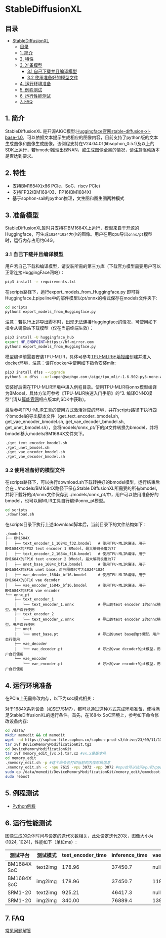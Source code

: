 # StableDiffusionXL

## 目录
- [StableDiffusionXL](#stablediffusionxl)
  - [目录](#目录)
  - [1. 简介](#1-简介)
  - [2. 特性](#2-特性)
  - [3. 准备模型](#3-准备模型)
    - [3.1 自己下载并且编译模型](#31-自己下载并且编译模型)
    - [3.2 使用准备好的模型文件](#32-使用准备好的模型文件)
  - [4. 运行环境准备](#4-运行环境准备)
  - [5. 例程测试](#5-例程测试)
  - [6. 运行性能测试](#6-运行性能测试)
  - [7. FAQ](#7-faq)

## 1. 简介
StableDiffusionXL 是开源AIGC模型:[Huggingface官网stable-diffusion-xl-base-1.0](https://huggingface.co/stabilityai/stable-diffusion-xl-base-1.0)，可以依据文本提示生成相应的图像内容，目前支持了python版的文本生成图像和图像生成图像。该例程支持在V24.04.01(libsophon_0.5.1)及以上的SDK上运行，若bmodel推理出现NAN，或生成图像全黑的情况，请注意驱动版本是否达到要求。

## 2. 特性

- 支持BM1684X(x86 PCIe、SoC、riscv PCIe)
- 支持FP32(BM1684X)、FP16(BM1684X)
- 基于sophon-sail的python推理，文生图和图生图两种模式

## 3. 准备模型

StableDiffusionXL暂时只支持在BM1684X上运行，模型来自于开源的Huggingface，可生成``1024*1024``大小的图像。用户在用cpu导出`onnx/pt`模型时，运行内存占用约64G。

### 3.1 自己下载并且编译模型
用户若自己下载和编译模型，请安装所需的第三方库（下载官方模型需要用户可以正常连接HuggingFace网站）：

```bash
pip3 install -r requirements.txt
```

在scripts路径下，运行export_models_from_Huggingface.py 即可将Huggingface上pipeline中的部件模型以pt/onnx的格式保存在models文件夹下:

```bash
cd scripts
python3 export_models_from_Huggingface.py
```

注意：若执行上述导出脚本时，出现无法连接Huggingface的情况，可使用如下指令从镜像站下载模型（仅在当前终端生效）：

```bash
pip3 install -U huggingface_hub
export HF_ENDPOINT=https://hf-mirror.com
python3 export_models_from_Huggingface.py
```

模型编译前需要安装TPU-MLIR，具体可参考[TPU-MLIR环境搭建](../../docs/Environment_Install_Guide.md#1-tpu-mlir环境搭建)创建并进入docker环境，注意：请在docker中使用如下指令安装mlir:

```bash
pip3 install dfss --upgrade
python3 -m dfss --url=open@sophgo.com:/aigc/tpu_mlir-1.6.502-py3-none-any.whl
```

安装好后需在TPU-MLIR环境中进入例程目录。使用TPU-MLIR将onnx模型编译为BModel，具体方法可参考《TPU-MLIR快速入门手册》的“3. 编译ONNX模型”(请从[算能官网](https://developer.sophgo.com/site/index/material/all/all.html)相应版本的SDK中获取)。

最后参考TPU-MLIR工具的使用方式激活对应的环境，并在scripts路径下执行四个bmodel的导出脚本文件（get_text_encoder_bmodel.sh, get_vae_encoder_bmodel.sh, get_vae_decoder_bmodel.sh, get_unet_bmodel.sh），会将models/onnx_pt/下的pt文件转换为bmodel，并将bmodel移入models/BM1684X文件夹下。

```bash
./get_text_encoder_bmodel.sh
./get_unet_bmodel.sh
./get_vae_encoder_bmodel.sh
./get_vae_decoder_bmodel.sh
```

### 3.2 使用准备好的模型文件
在scripts路径下，可以执行download.sh下载转换好的bmodel模型，运行结束后会在 ../models/BM1684X路径下保存Stable DiffusionXL所需要的所有bmodel，并将下载好的pt/onnx文件保存到../models/onnx_pt/中，用户可以使用准备好的bmodel，也可以用MLIR工具自行编译onnx_pt模型。

```bash
cd scripts
./download.sh
```

在scripts目录下执行上述download脚本后，当前目录下的文件结构如下：

```
./models
├── BM1684X
│   ├── text_encoder_1_1684x_f32.bmodel   # 使用TPU-MLIR编译，用于BM1684X的FP32 text encoder 1 BModel，最大编码长度为77
│   ├── text_encoder_2_1684x_f16.bmodel   # 使用TPU-MLIR编译，用于BM1684X的FP16 text encoder 2 BModel，最大编码长度为77
│   ├── unet_base_1684x_bf16.bmodel       # 使用TPU-MLIR编译，用于BM1684X的BF16 unet base，对应图像尺寸为1024*1024
│   ├── vae_decoder_1684x_bf16.bmodel     # 使用TPU-MLIR编译，用于BM1684X的BF16 vae decoder
│   └── vae_encoder_1684x_bf16.bmodel     # 使用TPU-MLIR编译，用于BM1684X的BF16 vae encoder
└── onnx_pt
    ├── text_encoder_1
    │   └── text_encoder_1.onnx           # 导出的text encoder 1的onnx模型，用户自行使用
    ├── text_encoder_2
    │   └── text_encoder_2.onnx           # 导出的text encoder 2的onnx模型，用户自行使用
    ├── unet
    │   └── unet_base.pt                  # 导出的unet base的pt模型，用户自行使用
    ├── vae_decoder
    │   └── vae_decoder.pt                # 导出的vae decoder的pt模型，用户自行使用
    └── vae_encoder
        └── vae_encoder.pt                # 导出的vae encoder的pt模型，用户自行使用
```

## 4. 运行环境准备

在PCIe上无需修改内存，以下为soc模式相关：

对于1684X系列设备（如SE7/SM7），都可以通过这种方式完成环境准备，使得满足StableDiffusionXL的运行条件。首先，在1684x SoC环境上，参考如下命令修改设备内存:

```bash
cd /data/
mkdir memedit && cd memedit
wget -nd https://sophon-file.sophon.cn/sophon-prod-s3/drive/23/09/11/13/DeviceMemoryModificationKit.tgz
tar xvf DeviceMemoryModificationKit.tgz
cd DeviceMemoryModificationKit
tar xvf memory_edit_{vx.x}.tar.xz #vx.x是版本号
cd memory_edit
./memory_edit.sh -p #这个命令会打印当前的内存布局信息
./memory_edit.sh -c -npu 7615 -vpu 3072 -vpp 3072 #npu也可以访问vpu和vpp的内存
sudo cp /data/memedit/DeviceMemoryModificationKit/memory_edit/emmcboot.itb /boot/emmcboot.itb && sync
sudo reboot
```


## 5. 例程测试
- [Python例程](./python/README.md)

## 6. 运行性能测试

图像生成的总体时间与设定的迭代次数相关，此处设定迭代20次，图像大小为(1024, 1024)，性能如下（单位ms）:

|   测试平台    |    测试模式     | text_encoder_time | inference_time | vae_encoder_time | vae_decoder_time |
| -----------  | ------------- | ---------------   | -------------  | ---------------- | ---------------- |
| BM1684X SoC  |    text2img   |      178.96       |    37450.7     |    null          |     2099.22      |
| BM1684X SoC  |    img2img    |      178.96       |    37450.7     |    1195.56       |     2099.22      |
|   SRM1-20    |    text2img   |      925.21       |    46417.3     |    null          |     2535.54      |
|   SRM1-20    |    img2img    |      340.00       |    76889.4     |    1399.37       |     2523.57      |

## 7. FAQ
[常见问题解答](../../docs/FAQ.md)
